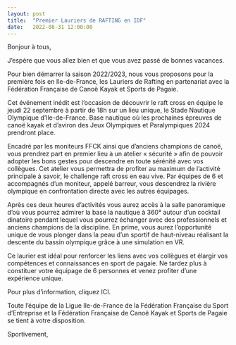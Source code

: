 ```yaml
---
layout: post
title:  "Premier Lauriers de RAFTING en IDF"
date:   2022-08-31 12:00:00
---
```

Bonjour à tous,

J’espère que vous allez bien et que vous avez passé de bonnes vacances.

Pour bien démarrer la saison 2022/2023, nous vous proposons pour la première fois en Ile-de-France, les Lauriers de Rafting en partenariat avec la Fédération Française de Canoë Kayak et Sports de Pagaie.

Cet événement inédit est l’occasion de découvrir le raft cross en équipe le jeudi 22 septembre à partir de 18h sur un lieu unique, le Stade Nautique Olympique d’Ile-de-France. Base nautique où les prochaines épreuves de canoë kayak et d’aviron des Jeux Olympiques et Paralympiques 2024 prendront place.

 

Encadré par les moniteurs FFCK ainsi que d’anciens champions de canoë, vous prendrez part en premier lieu à un atelier « sécurité » afin de pouvoir adopter les bons gestes pour descendre en toute sérénité avec vos collègues. Cet atelier vous permettra de profiter au maximum de l’activité principale à savoir, le challenge raft cross en eau vive. Par équipes de 6 et accompagnés d’un moniteur, appelé barreur, vous descendrez la rivière olympique en confrontation directe avec les autres équipages.

Après ces deux heures d’activités vous aurez accès à la salle panoramique d’où vous pourrez admirer la base la nautique à 360° autour d’un cocktail dinatoire pendant lequel vous pourrez échanger avec des professionnels et anciens champions de la discipline. En prime, vous aurez l’opportunité unique de vous plonger dans la peau d’un sportif de haut-niveau réalisant la descente du bassin olympique grâce à une simulation en VR.

 

Ce laurier est idéal pour renforcer les liens avec vos collègues et élargir vos compétences et connaissances en sport de pagaie. Ne tardez plus à constituer votre équipage de 6 personnes et venez profiter d’une expérience unique.

Pour plus d’information, cliquez ICI.


Toute l’équipe de la Ligue Ile-de-France de la Fédération Française du Sport d’Entreprise et la Fédération Française de Canoë Kayak et Sports de Pagaie se tient à votre disposition.

Sportivement,

<br />
